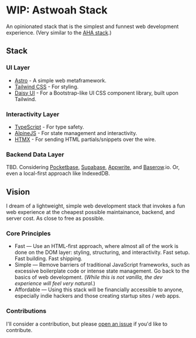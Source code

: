 # WIP: Astwoah Stack

An opinionated stack that is the simplest and funnest web development experience. (Very similar to the [AHA stack](https://ahastack.dev/).)

## Stack

### UI Layer

- [Astro](https://astro.build/) - A simple web metaframework.
- [Tailwind CSS](https://tailwindcss.com/) - For styling.
- [Daisy UI](https://daisyui.com/) - For a Bootstrap-like UI CSS component library, built upon Tailwind.

### Interactivity Layer

- [TypeScript](https://www.typescriptlang.org/) - For type safety.
- [AlpineJS](https://alpinejs.dev/) - For state management and interactivity.
- [HTMX](https://htmx.org/) - For sending HTML partials/snippets over the wire.

### Backend Data Layer

TBD. Considering [Pocketbase](https://pocketbase.io/), [Supabase](https://supabase.com/), [Appwrite](https://appwrite.io/), and [Baserow](https://baserow.io/).io. Or, even a local-first approach like IndexedDB.

## Vision

I dream of a lightweight, simple web development stack that invokes a fun web experience at the cheapest possible maintainance, backend, and server cost. As close to free as possible.

### Core Principles

- Fast — Use an HTML-first approach, where almost all of the work is done on the DOM layer: styling, structuring, and interactivity. Fast setup. Fast building. Fast shipping.
- Simple — Remove barriers of traditional JavaScript frameworks, such as excessive boilerplate code or intense state management. Go back to the basics of web development. (_While this is not vanilla, the dev experience will feel very natural._)
- Affordable — Using this stack will be financially accessible to anyone, especially indie hackers and those creating startup sites / web apps.

### Contributions

I'll consider a contribution, but please [open an issue](https://github.com/cameronapak/astwoah-stack/issues) if you'd like to contribute.
